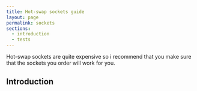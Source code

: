 ```yaml
---
title: Hot-swap sockets guide
layout: page
permalink: sockets
sections:
  - introduction
  - tests
---
```


<p class="alert alert-warning">
Hot-swap sockets are quite expensive so i recommend that you make sure that the
sockets you order will work for you.
</p>

## Introduction


